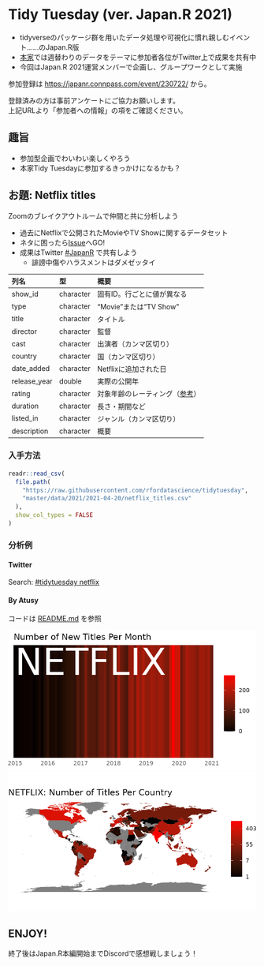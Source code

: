 Tidy Tuesday (ver. Japan.R 2021)
================

  - tidyverseのパッケージ群を用いたデータ処理や可視化に慣れ親しむイベント……のJapan.R版
  - [本家](https://twitter.com/hashtag/tidytuesday)では週替わりのデータをテーマに参加者各位がTwitter上で成果を共有中
  - 今回はJapan.R 2021運営メンバーで企画し、グループワークとして実施

参加登録は <https://japanr.connpass.com/event/230722/> から。

登録済みの方は事前アンケートにご協力お願いします。  
上記URLより「参加者への情報」の項をご確認ください。

## 趣旨

  - 参加型企画でわいわい楽しくやろう
  - 本家Tidy Tuesdayに参加するきっかけになるかも？

## お題: Netflix titles

Zoomのブレイクアウトルームで仲間と共に分析しよう

  - 過去にNetflixで公開されたMovieやTV Showに関するデータセット
  - ネタに困ったら[Issue](https://github.com/atusy/tidytuesday-netflix/labels/Tidy%20Tuesday)へGO\!
  - 成果はTwitter [\#JapanR](https://twitter.com/hashtag/JapanR?f=live)
    で共有しよう
      - 誹謗中傷やハラスメントはダメゼッタイ

| 列名            | 型         | 概要                                                                                                          |
| :------------ | :-------- | :---------------------------------------------------------------------------------------------------------- |
| show\_id      | character | 固有ID。行ごとに値が異なる                                                                                              |
| type          | character | “Movie”または“TV Show”                                                                                         |
| title         | character | タイトル                                                                                                        |
| director      | character | 監督                                                                                                          |
| cast          | character | 出演者（カンマ区切り）                                                                                                 |
| country       | character | 国（カンマ区切り）                                                                                                   |
| date\_added   | character | Netflixに追加された日                                                                                              |
| release\_year | double    | 実際の公開年                                                                                                      |
| rating        | character | 対象年齢のレーティング（[参考](https://www.primevideo.com/help/ref=atv_hp_nd_nav?language=ja_JP&nodeId=GFGQU3WYEG6FSJFJ)） |
| duration      | character | 長さ・期間など                                                                                                     |
| listed\_in    | character | ジャンル（カンマ区切り）                                                                                                |
| description   | character | 概要                                                                                                          |

### 入手方法

``` r
readr::read_csv(
  file.path(
    "https://raw.githubusercontent.com/rfordatascience/tidytuesday",
    "master/data/2021/2021-04-20/netflix_titles.csv"
  ),
  show_col_types = FALSE
)
```

### 分析例

#### Twitter

Search: [\#tidytuesday
netflix](https://twitter.com/search?q=%23tidytuesday%20netflix&src=typed_query&f=top)

#### By Atusy

コードは [README.md](README.md) を参照

![](README_files/figure-gfm/monthly-1.png)<!-- -->![](README_files/figure-gfm/worldmap-1.png)<!-- -->

## ENJOY\!

終了後はJapan.R本編開始までDiscordで感想戦しましょう！
